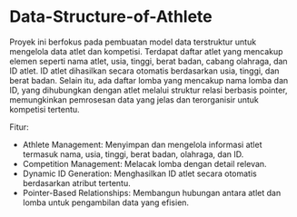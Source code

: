 # Data-Structure-of-Athlete
Proyek ini berfokus pada pembuatan model data terstruktur untuk mengelola data atlet dan kompetisi. Terdapat daftar atlet yang mencakup elemen seperti nama atlet, usia, tinggi, berat badan, cabang olahraga, dan ID atlet. ID atlet dihasilkan secara otomatis berdasarkan usia, tinggi, dan berat badan. Selain itu, ada daftar lomba yang mencakup nama lomba dan ID, yang dihubungkan dengan atlet melalui struktur relasi berbasis pointer, memungkinkan pemrosesan data yang jelas dan terorganisir untuk kompetisi tertentu.

Fitur:
- Athlete Management: Menyimpan dan mengelola informasi atlet termasuk nama, usia, tinggi, berat badan, olahraga, dan ID.
- Competition Management: Melacak lomba dengan detail relevan.
- Dynamic ID Generation: Menghasilkan ID atlet secara otomatis berdasarkan atribut tertentu.
- Pointer-Based Relationships: Membangun hubungan antara atlet dan lomba untuk pengambilan data yang efisien.

